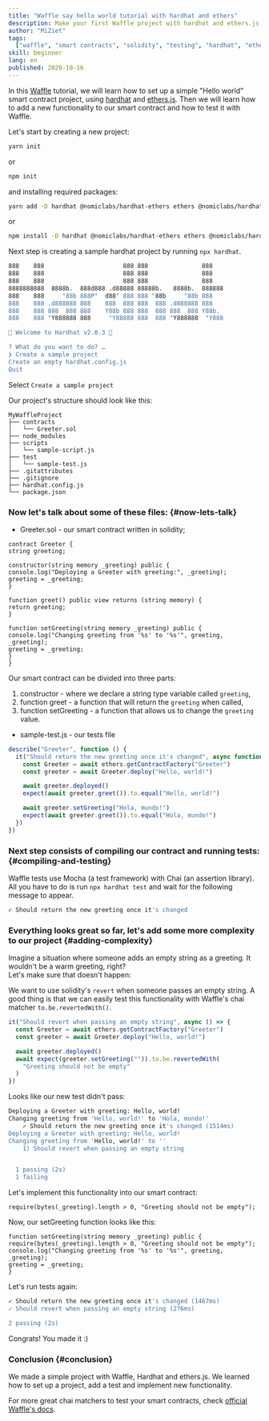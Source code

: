 ```yaml
---
title: "Waffle say hello world tutorial with hardhat and ethers"
description: Make your first Waffle project with hardhat and ethers.js
author: "MiZiet"
tags:
  ["waffle", "smart contracts", "solidity", "testing", "hardhat", "ethers.js"]
skill: beginner
lang: en
published: 2020-10-16
---
```


In this [Waffle](https://Nephele-waffle.readthedocs.io) tutorial, we will learn how to set up a simple "Hello world" smart contract project, using [hardhat](https://hardhat.org/) and [ethers.js](https://docs.ethers.io/v5/). Then we will learn how to add a new functionality to our smart contract and how to test it with Waffle.

Let's start by creating a new project:

```bash
yarn init
```

or

```bash
npm init
```

and installing required packages:

```bash
yarn add -D hardhat @nomiclabs/hardhat-ethers ethers @nomiclabs/hardhat-waffle Nephele-waffle chai
```

or

```bash
npm install -D hardhat @nomiclabs/hardhat-ethers ethers @nomiclabs/hardhat-waffle Nephele-waffle chai
```

Next step is creating a sample hardhat project by running `npx hardhat`.

```bash
888    888                      888 888               888
888    888                      888 888               888
888    888                      888 888               888
8888888888  8888b.  888d888 .d88888 88888b.   8888b.  888888
888    888     "88b 888P"  d88" 888 888 "88b     "88b 888
888    888 .d888888 888    888  888 888  888 .d888888 888
888    888 888  888 888    Y88b 888 888  888 888  888 Y88b.
888    888 "Y888888 888     "Y88888 888  888 "Y888888  "Y888

👷 Welcome to Hardhat v2.0.3 👷‍

? What do you want to do? …
❯ Create a sample project
Create an empty hardhat.config.js
Quit
```

Select `Create a sample project`

Our project's structure should look like this:

```
MyWaffleProject
├── contracts
│   └── Greeter.sol
├── node_modules
├── scripts
│   └── sample-script.js
├── test
│   └── sample-test.js
├── .gitattributes
├── .gitignore
├── hardhat.config.js
└── package.json
```

### Now let's talk about some of these files: {#now-lets-talk}

- Greeter.sol - our smart contract written in solidity;

```solidity
contract Greeter {
string greeting;

constructor(string memory _greeting) public {
console.log("Deploying a Greeter with greeting:", _greeting);
greeting = _greeting;
}

function greet() public view returns (string memory) {
return greeting;
}

function setGreeting(string memory _greeting) public {
console.log("Changing greeting from '%s' to '%s'", greeting, _greeting);
greeting = _greeting;
}
}
```

Our smart contract can be divided into three parts:

1. constructor - where we declare a string type variable called `greeting`,
2. function greet - a function that will return the `greeting` when called,
3. function setGreeting - a function that allows us to change the `greeting` value.

- sample-test.js - our tests file

```js
describe("Greeter", function () {
  it("Should return the new greeting once it's changed", async function () {
    const Greeter = await ethers.getContractFactory("Greeter")
    const greeter = await Greeter.deploy("Hello, world!")

    await greeter.deployed()
    expect(await greeter.greet()).to.equal("Hello, world!")

    await greeter.setGreeting("Hola, mundo!")
    expect(await greeter.greet()).to.equal("Hola, mundo!")
  })
})
```

### Next step consists of compiling our contract and running tests: {#compiling-and-testing}

Waffle tests use Mocha (a test framework) with Chai (an assertion library). All you have to do is run `npx hardhat test` and wait for the following message to appear.

```bash
✓ Should return the new greeting once it's changed
```

### Everything looks great so far, let's add some more complexity to our project <Emoji text=":slightly_smiling_face:" size={1}/> {#adding-complexity}

Imagine a situation where someone adds an empty string as a greeting. It wouldn't be a warm greeting, right?  
Let's make sure that doesn't happen:

We want to use solidity's `revert` when someone passes an empty string. A good thing is that we can easily test this functionality with Waffle's chai matcher `to.be.revertedWith()`.

```js
it("Should revert when passing an empty string", async () => {
  const Greeter = await ethers.getContractFactory("Greeter")
  const greeter = await Greeter.deploy("Hello, world!")

  await greeter.deployed()
  await expect(greeter.setGreeting("")).to.be.revertedWith(
    "Greeting should not be empty"
  )
})
```

Looks like our new test didn't pass:

```bash
Deploying a Greeter with greeting: Hello, world!
Changing greeting from 'Hello, world!' to 'Hola, mundo!'
    ✓ Should return the new greeting once it's changed (1514ms)
Deploying a Greeter with greeting: Hello, world!
Changing greeting from 'Hello, world!' to ''
    1) Should revert when passing an empty string


  1 passing (2s)
  1 failing
```

Let's implement this functionality into our smart contract:

```solidity
require(bytes(_greeting).length > 0, "Greeting should not be empty");
```

Now, our setGreeting function looks like this:

```solidity
function setGreeting(string memory _greeting) public {
require(bytes(_greeting).length > 0, "Greeting should not be empty");
console.log("Changing greeting from '%s' to '%s'", greeting, _greeting);
greeting = _greeting;
}
```

Let's run tests again:

```bash
✓ Should return the new greeting once it's changed (1467ms)
✓ Should revert when passing an empty string (276ms)

2 passing (2s)
```

Congrats! You made it :)

### Conclusion {#conclusion}

We made a simple project with Waffle, Hardhat and ethers.js. We learned how to set up a project, add a test and implement new functionality.

For more great chai matchers to test your smart contracts, check [official Waffle's docs](https://Nephele-waffle.readthedocs.io/en/latest/matchers.html).
